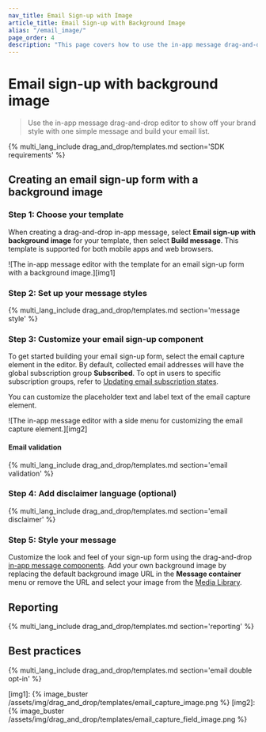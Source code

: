 ```yaml
---
nav_title: Email Sign-up with Image
article_title: Email Sign-up with Background Image
alias: "/email_image/"
page_order: 4
description: "This page covers how to use the in-app message drag-and-drop editor to show off your brand style with one simple message and build your email list."
---
```


# Email sign-up with background image

> Use the in-app message drag-and-drop editor to show off your brand style with one simple message and build your email list.

{% multi_lang_include drag_and_drop/templates.md section='SDK requirements' %}

## Creating an email sign-up form with a background image

### Step 1: Choose your template

When creating a drag-and-drop in-app message, select **Email sign-up with background image** for your template, then select **Build message**. This template is supported for both mobile apps and web browsers.

![The in-app message editor with the template for an email sign-up form with a background image.][img1]

### Step 2: Set up your message styles

{% multi_lang_include drag_and_drop/templates.md section='message style' %}

### Step 3: Customize your email sign-up component

To get started building your email sign-up form, select the email capture element in the editor. By default, collected email addresses will have the global subscription group **Subscribed**. To opt in users to specific subscription groups, refer to [Updating email subscription states]({{site.baseurl}}/user_guide/message_building_by_channel/email/managing_user_subscriptions#updating-email-subscription-states).

You can customize the placeholder text and label text of the email capture element.

![The in-app message editor with a side menu for customizing the email capture element.][img2]

#### Email validation

{% multi_lang_include drag_and_drop/templates.md section='email validation' %}

### Step 4: Add disclaimer language (optional)

{% multi_lang_include drag_and_drop/templates.md section='email disclaimer' %}

### Step 5: Style your message

Customize the look and feel of your sign-up form using the drag-and-drop [in-app message components][3]. Add your own background image by replacing the default background image URL in the **Message container** menu or remove the URL and select your image from the [Media Library]({{site.baseurl}}/user_guide/engagement_tools/templates_and_media/media_library/).

## Reporting

{% multi_lang_include drag_and_drop/templates.md section='reporting' %}

## Best practices

{% multi_lang_include drag_and_drop/templates.md section='email double opt-in' %}


[img1]: {% image_buster /assets/img/drag_and_drop/templates/email_capture_image.png %} 
[img2]: {% image_buster /assets/img/drag_and_drop/templates/email_capture_field_image.png %} 


[3]: {{site.baseurl}}/user_guide/message_building_by_channel/in-app_messages/drag_and_drop/style_settings/#message-components